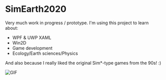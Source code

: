 # SimEarth2020

Very much work in progress / prototype.
I'm using this project to learn about:
* WPF & UWP XAML
* Win2D
* Game development
* Ecology/Earth sciences/Physics

And also because I really liked the original Sim*-type games from the 90s! :)

![GIF](https://raw.githubusercontent.com/wiki/asklar/SimEarth2020/assets/simearth2020_demo.gif)
